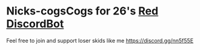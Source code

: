 # Nicks-cogsCogs for 26's [Red DiscordBot](https://github.com/Twentysix26/Red-DiscordBot)
Feel free to join and support loser skids like me https://discord.gg/nn5f55E
